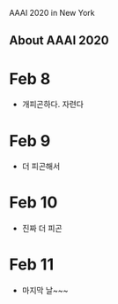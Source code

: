 AAAI 2020 in New York

## About AAAI 2020

# Feb 8
 - 개피곤하다. 자련다

# Feb 9
 - 더 피곤해서 

# Feb 10
 - 진짜 더 피곤

# Feb 11
 - 마지막 날~~~
